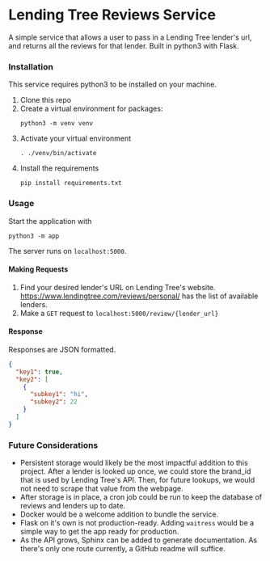 # Lending Tree Reviews Service

A simple service that allows a user to pass in a Lending Tree lender's url, and returns all the reviews for that lender.
Built in python3 with Flask.

### Installation
This service requires python3 to be installed on your machine.
1. Clone this repo
2. Create a virtual environment for packages:
    ```shell script
    python3 -m venv venv
    ```
3. Activate your virtual environment
    ```shell script
    . ./venv/bin/activate
   ```
4. Install the requirements
    ```shell script
    pip install requirements.txt
    ```
   
### Usage
Start the application with
```shell script
python3 -m app
```
The server runs on `localhost:5000`.
   
#### Making Requests
1. Find your desired lender's URL on Lending Tree's website.  https://www.lendingtree.com/reviews/personal/ has the list of available lenders.
2. Make a `GET` request to `localhost:5000/review/{lender_url}`

#### Response
Responses are JSON formatted.
```json
{
  "key1": true,
  "key2": [
    {
      "subkey1": "hi",
      "subkey2": 22
    }
  ]
}
```

### Future Considerations
* Persistent storage would likely be the most impactful addition to this project.  After a lender is looked up once, we could store the brand_id that is used by Lending Tree's API.  Then, for future lookups, we would not need to scrape that value from the webpage.
* After storage is in place, a cron job could be run to keep the database of reviews and lenders up to date.
* Docker would be a welcome addition to bundle the service.
* Flask on it's own is not production-ready.  Adding `waitress` would be a simple way to get the app ready for production.
* As the API grows, Sphinx can be added to generate documentation.  As there's only one route currently, a GitHub readme will suffice.